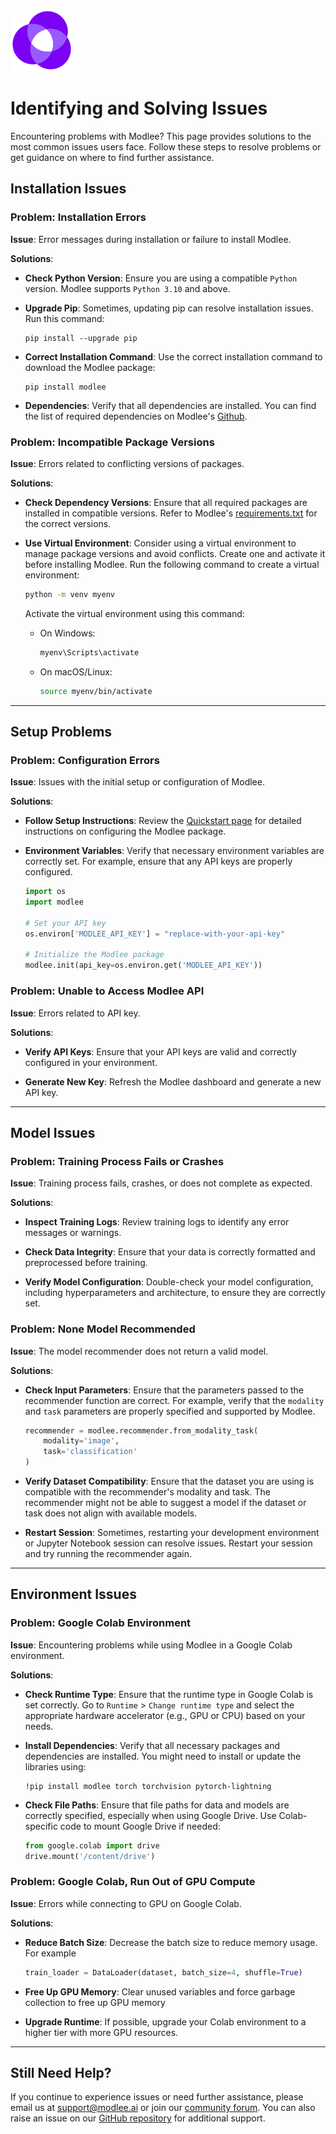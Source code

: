 ![](https://github.com/mansiagr4/gifs/raw/main/new_small_logo.svg)

# Identifying and Solving Issues

Encountering problems with Modlee? This page provides solutions to the most common issues users face. Follow these steps to resolve problems or get guidance on where to find further assistance.

## Installation Issues

### Problem: Installation Errors

**Issue**: Error messages during installation or failure to install Modlee.

**Solutions**:

- **Check Python Version**: Ensure you are using a compatible `Python` version. Modlee supports `Python 3.10` and above.
  
- **Upgrade Pip**: Sometimes, updating pip can resolve installation issues. Run this command:
  
    ```shell
    pip install --upgrade pip
    ```
  
- **Correct Installation Command**: Use the correct installation command to download the Modlee package: 
  
    ```shell
    pip install modlee
    ```
  
- **Dependencies**: Verify that all dependencies are installed. You can find the list of required dependencies on Modlee's [Github](https://github.com/modlee-ai/modlee/blob/main/requirements.txt).

### Problem: Incompatible Package Versions

**Issue**: Errors related to conflicting versions of packages.

**Solutions**:

- **Check Dependency Versions**: Ensure that all required packages are installed in compatible versions. Refer to Modlee's [requirements.txt](https://github.com/modlee-ai/modlee/blob/main/requirements.txt) for the correct versions.
  
- **Use Virtual Environment**: Consider using a virtual environment to manage package versions and avoid conflicts. Create one and activate it before installing Modlee. Run the following command to create a virtual environment:
  
    ```bash
    python -m venv myenv
    ```

    Activate the virtual environment using this command:

  - On Windows:
  
    ```bash
    myenv\Scripts\activate
    ```

  - On macOS/Linux:
  
    ```bash
    source myenv/bin/activate
    ```

---

## Setup Problems

### Problem: Configuration Errors
**Issue**: Issues with the initial setup or configuration of Modlee.

**Solutions**:
  
- **Follow Setup Instructions**: Review the [Quickstart page](https://docs.modlee.ai/README.html) for detailed instructions on configuring the Modlee package.
  
- **Environment Variables**: Verify that necessary environment variables are correctly set. For example, ensure that any API keys are properly configured.

    ```python
    import os
    import modlee

    # Set your API key
    os.environ['MODLEE_API_KEY'] = "replace-with-your-api-key"

    # Initialize the Modlee package
    modlee.init(api_key=os.environ.get('MODLEE_API_KEY'))
    ```

### Problem: Unable to Access Modlee API
**Issue**: Errors related to API key.

**Solutions**:

- **Verify API Keys**: Ensure that your API keys are valid and correctly configured in your environment.
  
- **Generate New Key**: Refresh the Modlee dashboard and generate a new API key.

---

## Model Issues

### Problem: Training Process Fails or Crashes
**Issue**: Training process fails, crashes, or does not complete as expected.

**Solutions**:

- **Inspect Training Logs**: Review training logs to identify any error messages or warnings.
  
- **Check Data Integrity**: Ensure that your data is correctly formatted and preprocessed before training.
  
- **Verify Model Configuration**: Double-check your model configuration, including hyperparameters and architecture, to ensure they are correctly set.

### Problem: None Model Recommended
**Issue**: The model recommender does not return a valid model. 

**Solutions**:

- **Check Input Parameters**: Ensure that the parameters passed to the recommender function are correct. For example, verify that the `modality` and `task` parameters are properly specified and supported by Modlee.
  
    ```python
    recommender = modlee.recommender.from_modality_task(
        modality='image',
        task='classification'
    )
    ```
- **Verify Dataset Compatibility**: Ensure that the dataset you are using is compatible with the recommender's modality and task. The recommender might not be able to suggest a model if the dataset or task does not align with available models.
  
- **Restart Session**: Sometimes, restarting your development environment or Jupyter Notebook session can resolve issues. Restart your session and try running the recommender again.

---

## Environment Issues

### Problem: Google Colab Environment 

**Issue**: Encountering problems while using Modlee in a Google Colab environment.

**Solutions**:

- **Check Runtime Type**: Ensure that the runtime type in Google Colab is set correctly. Go to `Runtime` > `Change runtime type` and select the appropriate hardware accelerator (e.g., GPU or CPU) based on your needs.

- **Install Dependencies**: Verify that all necessary packages and dependencies are installed. You might need to install or update the libraries using:
  
    ```shell
    !pip install modlee torch torchvision pytorch-lightning
    ```
  
- **Check File Paths**: Ensure that file paths for data and models are correctly specified, especially when using Google Drive. Use Colab-specific code to mount Google Drive if needed:
  
    ```python
    from google.colab import drive
    drive.mount('/content/drive')
    ```

### Problem: Google Colab, Run Out of GPU Compute

**Issue**: Errors while connecting to GPU on Google Colab.

**Solutions**:

- **Reduce Batch Size**: Decrease the batch size to reduce memory usage. For example

    ```python
    train_loader = DataLoader(dataset, batch_size=4, shuffle=True)
    ```
- **Free Up GPU Memory**: Clear unused variables and force garbage collection to free up GPU memory
- **Upgrade Runtime**: If possible, upgrade your Colab environment to a higher tier with more GPU resources.

---

## Still Need Help?
If you continue to experience issues or need further assistance, please email us at [support@modlee.ai](support@modlee.ai) or join our [community forum](https://discord.com/invite/m8YDbWDvrF). You can also raise an issue on our [GitHub repository](https://github.com/modlee-ai/modlee/issues) for additional support.